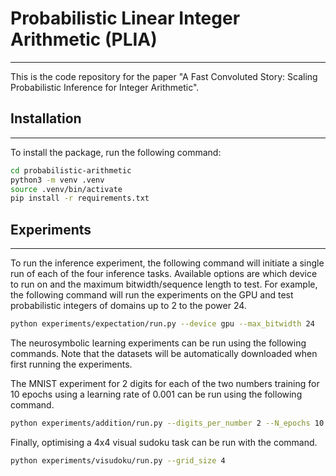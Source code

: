 # Probabilistic Linear Integer Arithmetic (PLIA)

---

This is the code repository for the paper 
"A Fast Convoluted Story: Scaling Probabilistic Inference for Integer Arithmetic".

## Installation

---

To install the package, run the following command:

```bash
cd probabilistic-arithmetic
python3 -m venv .venv
source .venv/bin/activate
pip install -r requirements.txt
```

## Experiments

---

To run the inference experiment, the following command will initiate a single run of each of the four
inference tasks. Available options are which device to run on and the maximum bitwidth/sequence length to test.
For example, the following command will run the experiments on the GPU and test probabilistic integers
of domains up to 2 to the power 24.

```bash
python experiments/expectation/run.py --device gpu --max_bitwidth 24
```

The neurosymbolic learning experiments can be run using the following commands.
Note that the datasets will be automatically downloaded when first running the experiments.

The MNIST experiment for 2 digits for each of the two numbers training for 10 epochs using a learning
rate of 0.001 can be run using the following command.

```bash
python experiments/addition/run.py --digits_per_number 2 --N_epochs 10 --learning_rate 0.001
```

Finally, optimising a 4x4 visual sudoku task can be run with the command.

```bash
python experiments/visudoku/run.py --grid_size 4
```



